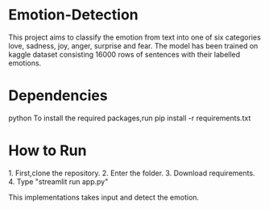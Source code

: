 # Emotion-Detection
This project aims to classify the emotion from text into one of six categories love, sadness, joy, anger, surprise and fear. The model has been trained on kaggle dataset consisting 16000 rows of sentences with their labelled emotions. 

<h1>Dependencies</h1>
python
To install the required packages,run pip install -r requirements.txt

<h1>How to Run </h1>
1. First,clone the repository.
2. Enter the folder.
3. Download requirements.
4. Type "streamlit run app.py"

This implementations takes input and detect the emotion.



